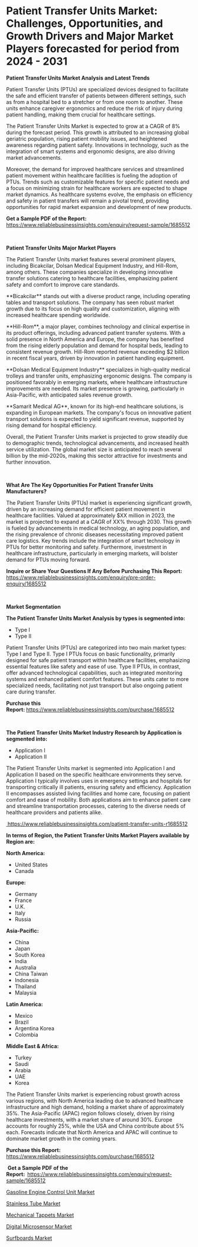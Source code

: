<p><h1>Patient Transfer Units Market: Challenges, Opportunities, and Growth Drivers and Major Market Players forecasted for period from 2024 - 2031</h1></p><p><strong>Patient Transfer Units Market Analysis and Latest Trends</strong></p>
<p><p>Patient Transfer Units (PTUs) are specialized devices designed to facilitate the safe and efficient transfer of patients between different settings, such as from a hospital bed to a stretcher or from one room to another. These units enhance caregiver ergonomics and reduce the risk of injury during patient handling, making them crucial for healthcare settings.</p><p>The Patient Transfer Units Market is expected to grow at a CAGR of 8% during the forecast period. This growth is attributed to an increasing global geriatric population, rising patient mobility issues, and heightened awareness regarding patient safety. Innovations in technology, such as the integration of smart systems and ergonomic designs, are also driving market advancements. </p><p>Moreover, the demand for improved healthcare services and streamlined patient movement within healthcare facilities is fueling the adoption of PTUs. Trends such as customizable features for specific patient needs and a focus on minimizing strain for healthcare workers are expected to shape market dynamics. As healthcare systems evolve, the emphasis on efficiency and safety in patient transfers will remain a pivotal trend, providing opportunities for rapid market expansion and development of new products.</p></p>
<p><strong>Get a Sample PDF of the Report:&nbsp;</strong> <a href="https://www.reliablebusinessinsights.com/enquiry/request-sample/1685512?utm_campaign=1135&utm_medium=2&utm_source=Github&utm_content=ia&utm_term=06102024&utm_id=patient-transfer-units">https://www.reliablebusinessinsights.com/enquiry/request-sample/1685512</a></p>
<p>&nbsp;</p>
<p><strong>Patient Transfer Units Major Market Players</strong></p>
<p><p>The Patient Transfer Units market features several prominent players, including Bicakcilar, Dolsan Medical Equipment Industry, and Hill-Rom, among others. These companies specialize in developing innovative transfer solutions catering to healthcare facilities, emphasizing patient safety and comfort to improve care standards.</p><p>**Bicakcilar** stands out with a diverse product range, including operating tables and transport solutions. The company has seen robust market growth due to its focus on high quality and customization, aligning with increased healthcare spending worldwide.</p><p>**Hill-Rom**, a major player, combines technology and clinical expertise in its product offerings, including advanced patient transfer systems. With a solid presence in North America and Europe, the company has benefited from the rising elderly population and demand for hospital beds, leading to consistent revenue growth. Hill-Rom reported revenue exceeding $2 billion in recent fiscal years, driven by innovation in patient handling equipment.</p><p>**Dolsan Medical Equipment Industry** specializes in high-quality medical trolleys and transfer units, emphasizing ergonomic designs. The company is positioned favorably in emerging markets, where healthcare infrastructure improvements are needed. Its market presence is growing, particularly in Asia-Pacific, with anticipated sales revenue growth.</p><p>**Samarit Medical AG**, known for its high-end healthcare solutions, is expanding in European markets. The company's focus on innovative patient transport solutions is expected to yield significant revenue, supported by rising demand for hospital efficiency.</p><p>Overall, the Patient Transfer Units market is projected to grow steadily due to demographic trends, technological advancements, and increased health service utilization. The global market size is anticipated to reach several billion by the mid-2020s, making this sector attractive for investments and further innovation.</p></p>
<p>&nbsp;</p>
<p><strong>What Are The Key Opportunities For Patient Transfer Units Manufacturers?</strong></p>
<p><p>The Patient Transfer Units (PTUs) market is experiencing significant growth, driven by an increasing demand for efficient patient movement in healthcare facilities. Valued at approximately $XX million in 2023, the market is projected to expand at a CAGR of XX% through 2030. This growth is fueled by advancements in medical technology, an aging population, and the rising prevalence of chronic diseases necessitating improved patient care logistics. Key trends include the integration of smart technology in PTUs for better monitoring and safety. Furthermore, investment in healthcare infrastructure, particularly in emerging markets, will bolster demand for PTUs moving forward.</p></p>
<p><strong>Inquire or Share Your Questions If Any Before Purchasing This Report:</strong> <a href="https://www.reliablebusinessinsights.com/enquiry/pre-order-enquiry/1685512?utm_campaign=1135&utm_medium=2&utm_source=Github&utm_content=ia&utm_term=06102024&utm_id=patient-transfer-units">https://www.reliablebusinessinsights.com/enquiry/pre-order-enquiry/1685512</a></p>
<p>&nbsp;</p>
<p><strong>Market Segmentation</strong></p>
<p><strong>The Patient Transfer Units Market Analysis by types is segmented into:</strong></p>
<p><ul><li>Type I</li><li>Type II</li></ul></p>
<p><p>Patient Transfer Units (PTUs) are categorized into two main market types: Type I and Type II. Type I PTUs focus on basic functionality, primarily designed for safe patient transport within healthcare facilities, emphasizing essential features like safety and ease of use. Type II PTUs, in contrast, offer advanced technological capabilities, such as integrated monitoring systems and enhanced patient comfort features. These units cater to more specialized needs, facilitating not just transport but also ongoing patient care during transfer.</p></p>
<p><strong>Purchase this Report:&nbsp;</strong><a href="https://www.reliablebusinessinsights.com/purchase/1685512?utm_campaign=1135&utm_medium=2&utm_source=Github&utm_content=ia&utm_term=06102024&utm_id=patient-transfer-units">https://www.reliablebusinessinsights.com/purchase/1685512</a></p>
<p>&nbsp;</p>
<p><strong>The Patient Transfer Units Market Industry Research by Application is segmented into:</strong></p>
<p><ul><li>Application I</li><li>Application II</li></ul></p>
<p><p>The Patient Transfer Units market is segmented into Application I and Application II based on the specific healthcare environments they serve. Application I typically involves uses in emergency settings and hospitals for transporting critically ill patients, ensuring safety and efficiency. Application II encompasses assisted living facilities and home care, focusing on patient comfort and ease of mobility. Both applications aim to enhance patient care and streamline transportation processes, catering to the diverse needs of healthcare providers and patients alike.</p></p>
<p><a href="https://www.reliablebusinessinsights.com/patient-transfer-units-r1685512?utm_campaign=1135&utm_medium=2&utm_source=Github&utm_content=ia&utm_term=06102024&utm_id=patient-transfer-units">&nbsp;https://www.reliablebusinessinsights.com/patient-transfer-units-r1685512</a></p>
<p><strong>In terms of Region, the Patient Transfer Units Market Players available by Region are:</strong></p>
<p>
    <p> <strong> North America: </strong>
        <ul>
            <li>United States</li>
            <li>Canada</li>
        </ul>
        </p> 
    <p> <strong> Europe: </strong>
        <ul>
            <li>Germany</li>
            <li>France</li>
            <li>U.K.</li>
            <li>Italy</li>
            <li>Russia</li>
        </ul>
        </p> 
    <p> <strong> Asia-Pacific: </strong>
        <ul>
            <li>China</li>
            <li>Japan</li>
            <li>South Korea</li>
            <li>India</li>
            <li>Australia</li>
            <li>China Taiwan</li>
            <li>Indonesia</li>
            <li>Thailand</li>
            <li>Malaysia</li>
        </ul>
        </p> 
    <p> <strong> Latin America: </strong>
        <ul>
            <li>Mexico</li>
            <li>Brazil</li>
            <li>Argentina Korea</li>
            <li>Colombia</li>
        </ul>
        </p> 
    <p> <strong> Middle East & Africa: </strong>
        <ul>
            <li>Turkey</li>
            <li>Saudi</li>
            <li>Arabia</li>
            <li>UAE</li>
            <li>Korea</li>
        </ul>
    </p>
    </p>
<p><p>The Patient Transfer Units market is experiencing robust growth across various regions, with North America leading due to advanced healthcare infrastructure and high demand, holding a market share of approximately 35%. The Asia-Pacific (APAC) region follows closely, driven by rising healthcare investments, with a market share of around 30%. Europe accounts for roughly 25%, while the USA and China contribute about 5% each. Forecasts indicate that North America and APAC will continue to dominate market growth in the coming years.</p></p>
<p><strong>Purchase this Report: </strong><a href="https://www.reliablebusinessinsights.com/purchase/1685512?utm_campaign=1135&utm_medium=2&utm_source=Github&utm_content=ia&utm_term=06102024&utm_id=patient-transfer-units">https://www.reliablebusinessinsights.com/purchase/1685512</a></p>
<p>&nbsp;<strong>Get a Sample PDF of the Report:&nbsp;&nbsp;</strong><a href="https://www.reliablebusinessinsights.com/enquiry/request-sample/1685512?utm_campaign=1135&utm_medium=2&utm_source=Github&utm_content=ia&utm_term=06102024&utm_id=patient-transfer-units">https://www.reliablebusinessinsights.com/enquiry/request-sample/1685512</a></p>
<p><strong></strong></p>
<p><p><a href="https://issuu.com/reportprime-2/docs/gasoline-engine-control-unit-market_ea624cf92b239e?utm_campaign=1135&utm_medium=2&utm_source=Github&utm_content=ia&utm_term=06102024&utm_id=patient-transfer-units">Gasoline Engine Control Unit Market</a></p><p><a href="https://www.linkedin.com/pulse/stainless-tube-market2024-2031-industry-insights-investment-uljyf?utm_campaign=1135&utm_medium=2&utm_source=Github&utm_content=ia&utm_term=06102024&utm_id=patient-transfer-units">Stainless Tube Market</a></p><p><a href="https://www.linkedin.com/pulse/evolution-mechanical-tappets-market-key-shifts-from-2024-l5v6e?utm_campaign=1135&utm_medium=2&utm_source=Github&utm_content=ia&utm_term=06102024&utm_id=patient-transfer-units">Mechanical Tappets Market</a></p><p><a href="https://issuu.com/reportprime-2/docs/digital-microsensor-market-size-203_5145f9b9c2936f?utm_campaign=1135&utm_medium=2&utm_source=Github&utm_content=ia&utm_term=06102024&utm_id=patient-transfer-units">Digital Microsensor Market</a></p><p><a href="https://github.com/mozsorpen/Market-Research-Report-List-1/blob/main/surfboards-market.md?utm_campaign=1135&utm_medium=2&utm_source=Github&utm_content=ia&utm_term=06102024&utm_id=patient-transfer-units">Surfboards Market</a></p></p>